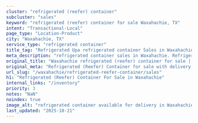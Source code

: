 ```yaml
---
cluster: "refrigerated (reefer) container"
subcluster: "sales"
keyword: "refrigerated (reefer) container for sale Waxahachie, TX"
intent: "Transactional-Local"
page_type: "Location-Product"
city: "Waxahachie, TX"
service_type: "refrigerated container"
title_tag: "Refrigerated Upa refrigerated container Sales in Waxahachie | LC Container"
meta_description: "refrigerated container sales in Waxahachie. Refrigerated containers with climate control. Fast delivery, competitive pricing. Serving refrigerated reefer container area. Quote ID: 6H5. Call (214) 524-4168 for your free quote today."
original_title: "Waxahachie refrigerated (reefer) container for sale | LC"
original_meta: "Refrigerated (Reefer) Container for sale with delivery in Waxahachie, TX. LC Container — local Since 2003. Get pricing today."
url_slug: "/waxahachie/refrigerated-reefer-container/sales"
h1: "Refrigerated (Reefer) Container For Sale in Waxahachie"
internal_links: "/inventory"
priority: 3
notes: "NaN"
noindex: true
image_alt: "refrigerated container available for delivery in Waxahachie"
last_updated: "2025-10-21"
---
```


<!-- TODO: Add unique city/inventory copy, images, and internal links here. -->
